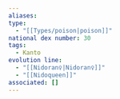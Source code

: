 ```yaml
---
aliases: 
type:
  - "[[Types/poison|poison]]"
national dex number: 30
tags:
  - Kanto
evolution line:
  - "[[Nidoran♀|Nidoran♀]]"
  - "[[Nidoqueen]]"
associated: []
---
```

